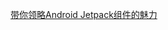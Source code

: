 [带你领略Android Jetpack组件的魅力](http://note.youdao.com/noteshare?id=2ac4a33e93c19591eda4011daf634624&sub=9B34E32384C246E080610768DC13622F)
